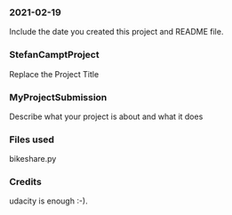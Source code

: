 ### 2021-02-19
Include the date you created this project and README file.

### StefanCamptProject
Replace the Project Title

### MyProjectSubmission
Describe what your project is about and what it does

### Files used
bikeshare.py

### Credits
udacity is enough :-).
